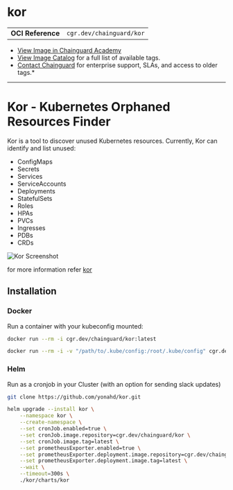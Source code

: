 <!--monopod:start-->
# kor
| | |
| - | - |
| **OCI Reference** | `cgr.dev/chainguard/kor` |


* [View Image in Chainguard Academy](https://edu.chainguard.dev/chainguard/chainguard-images/reference/kor/overview/)
* [View Image Catalog](https://console.enforce.dev/images/catalog) for a full list of available tags.
* [Contact Chainguard](https://www.chainguard.dev/chainguard-images) for enterprise support, SLAs, and access to older tags.*

---
<!--monopod:end-->

# Kor - Kubernetes Orphaned Resources Finder

Kor is a tool to discover unused Kubernetes resources. Currently, Kor can identify and list unused:
- ConfigMaps  
- Secrets
- Services
- ServiceAccounts
- Deployments
- StatefulSets
- Roles
- HPAs
- PVCs
- Ingresses
- PDBs
- CRDs

![Kor Screenshot](/images/screenshot.png)

for more information refer [kor](https://github.com/yonahd/kor)

## Installation

### Docker
Run a container with your kubeconfig mounted:
```sh
docker run --rm -i cgr.dev/chainguard/kor:latest

docker run --rm -i -v "/path/to/.kube/config:/root/.kube/config" cgr.dev/chainguard/kor:latest all
```

### Helm
Run as a cronjob in your Cluster (with an option for sending slack updates)

```sh
git clone https://github.com/yonahd/kor.git
```

```sh
helm upgrade --install kor \
    --namespace kor \
    --create-namespace \
    --set cronJob.enabled=true \
    --set cronJob.image.repository=cgr.dev/chainguard/kor \
    --set cronJob.image.tag=latest \
    --set prometheusExporter.enabled=true \
    --set prometheusExporter.deployment.image.repository=cgr.dev/chainguard/kor \
    --set prometheusExporter.deployment.image.tag=latest \
    --wait \
    --timeout=300s \
    ./kor/charts/kor
```